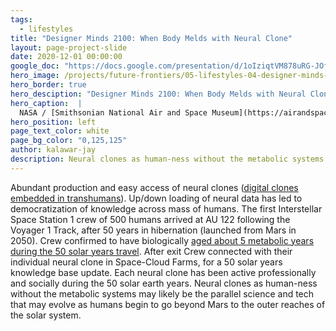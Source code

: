 ```yaml
---
tags:
  - lifestyles
title: "Designer Minds 2100: When Body Melds with Neural Clone"
layout: page-project-slide
date: 2020-12-01 00:00:00
google_doc: "https://docs.google.com/presentation/d/1oIziqtVM878uRG-JOfrQNvGFsQWKP_S_W8cLkhQlXvA/edit#slide=id.ga2ecfa2280_1_50"
hero_image: /projects/future-frontiers/05-lifestyles-04-designer-minds-01.jpg
hero_border: true
hero_desciption: "Designer Minds 2100: When Body Melds with Neural Clone"
hero_caption:  |
  NASA / [Smithsonian National Air and Space Museum](https://airandspace.si.edu/multimedia-gallery/web12037-2011hjpg)
hero_position: left
page_text_color: white
page_bg_color: "0,125,125"
author: kalawar-jay
description: Neural clones as human-ness without the metabolic systems may likely be the parallel science and tech that may evolve as humans begin to go beyond Mars to the outer reaches of the solar system.
---
```

Abundant production and easy access of neural clones ([digital clones embedded in transhumans](https://www.theguardian.com/technology/2018/may/06/no-death-and-an-enhanced-life-is-the-future-transhuman)). Up/down loading of neural data has led to democratization of knowledge across mass of humans. The first Interstellar Space Station 1 crew of 500 humans arrived at AU 122 following the Voyager 1 Track, after 50 years in hibernation (launched from Mars in 2050). Crew confirmed to have biologically [aged about 5 metabolic years during the 50 solar years travel](https://www.theguardian.com/technology/2018/may/06/no-death-and-an-enhanced-life-is-the-future-transhuman). After exit Crew connected with their individual neural clone in Space-Cloud Farms, for a 50 solar years knowledge base update. Each neural clone has been active professionally and socially during the 50 solar earth years. Neural clones as human-ness without the metabolic systems may likely be the parallel science and tech that may evolve as humans begin to go beyond Mars to the outer reaches of the solar system.
